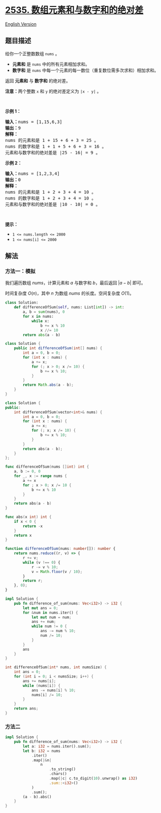 # [2535. 数组元素和与数字和的绝对差](https://leetcode.cn/problems/difference-between-element-sum-and-digit-sum-of-an-array)

[English Version](/solution/2500-2599/2535.Difference%20Between%20Element%20Sum%20and%20Digit%20Sum%20of%20an%20Array/README_EN.md)

<!-- tags:数组,数学 -->

<!-- difficulty:简单 -->

## 题目描述

<!-- 这里写题目描述 -->

<p>给你一个正整数数组 <code>nums</code> 。</p>

<ul>
	<li><strong>元素和</strong> 是 <code>nums</code> 中的所有元素相加求和。</li>
	<li><strong>数字和</strong> 是&nbsp;<code>nums</code> 中每一个元素的每一数位（重复数位需多次求和）相加求和。</li>
</ul>

<p>返回 <strong>元素和</strong> 与 <strong>数字和</strong> 的绝对差。</p>

<p><strong>注意：</strong>两个整数 <code>x</code> 和 <code>y</code> 的绝对差定义为 <code>|x - y|</code> 。</p>

<p>&nbsp;</p>

<p><strong>示例 1：</strong></p>

<pre>
<strong>输入：</strong>nums = [1,15,6,3]
<strong>输出：</strong>9
<strong>解释：</strong>
nums 的元素和是 1 + 15 + 6 + 3 = 25 。
nums 的数字和是 1 + 1 + 5 + 6 + 3 = 16 。
元素和与数字和的绝对差是 |25 - 16| = 9 。
</pre>

<p><strong>示例 2：</strong></p>

<pre>
<strong>输入：</strong>nums = [1,2,3,4]
<strong>输出：</strong>0
<strong>解释：</strong>
nums 的元素和是 1 + 2 + 3 + 4 = 10 。
nums 的数字和是 1 + 2 + 3 + 4 = 10 。
元素和与数字和的绝对差是 |10 - 10| = 0 。
</pre>

<p>&nbsp;</p>

<p><strong>提示：</strong></p>

<ul>
	<li><code>1 &lt;= nums.length &lt;= 2000</code></li>
	<li><code>1 &lt;= nums[i] &lt;= 2000</code></li>
</ul>

## 解法

### 方法一：模拟

我们遍历数组 $nums$，计算元素和 $a$ 与数字和 $b$，最后返回 $|a - b|$ 即可。

时间复杂度 $O(n)$，其中 $n$ 为数组 $nums$ 的长度。空间复杂度 $O(1)$。

<!-- tabs:start -->

```python
class Solution:
    def differenceOfSum(self, nums: List[int]) -> int:
        a, b = sum(nums), 0
        for x in nums:
            while x:
                b += x % 10
                x //= 10
        return abs(a - b)
```

```java
class Solution {
    public int differenceOfSum(int[] nums) {
        int a = 0, b = 0;
        for (int x : nums) {
            a += x;
            for (; x > 0; x /= 10) {
                b += x % 10;
            }
        }
        return Math.abs(a - b);
    }
}
```

```cpp
class Solution {
public:
    int differenceOfSum(vector<int>& nums) {
        int a = 0, b = 0;
        for (int x : nums) {
            a += x;
            for (; x; x /= 10) {
                b += x % 10;
            }
        }
        return abs(a - b);
    }
};
```

```go
func differenceOfSum(nums []int) int {
	a, b := 0, 0
	for _, x := range nums {
		a += x
		for ; x > 0; x /= 10 {
			b += x % 10
		}
	}
	return abs(a - b)
}

func abs(x int) int {
	if x < 0 {
		return -x
	}
	return x
}
```

```ts
function differenceOfSum(nums: number[]): number {
    return nums.reduce((r, v) => {
        r += v;
        while (v !== 0) {
            r -= v % 10;
            v = Math.floor(v / 10);
        }
        return r;
    }, 0);
}
```

```rust
impl Solution {
    pub fn difference_of_sum(nums: Vec<i32>) -> i32 {
        let mut ans = 0;
        for &num in nums.iter() {
            let mut num = num;
            ans += num;
            while num != 0 {
                ans -= num % 10;
                num /= 10;
            }
        }
        ans
    }
}
```

```c
int differenceOfSum(int* nums, int numsSize) {
    int ans = 0;
    for (int i = 0; i < numsSize; i++) {
        ans += nums[i];
        while (nums[i]) {
            ans -= nums[i] % 10;
            nums[i] /= 10;
        }
    }
    return ans;
}
```

<!-- tabs:end -->

### 方法二

<!-- tabs:start -->

```rust
impl Solution {
    pub fn difference_of_sum(nums: Vec<i32>) -> i32 {
        let a: i32 = nums.iter().sum();
        let b: i32 = nums
            .iter()
            .map(|&n|
                n
                    .to_string()
                    .chars()
                    .map(|c| c.to_digit(10).unwrap() as i32)
                    .sum::<i32>()
            )
            .sum();
        (a - b).abs()
    }
}
```

<!-- tabs:end -->

<!-- end -->
